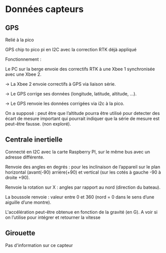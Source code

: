 # Données capteurs

## GPS

Relié à la pico

GPS chip to pico pi en I2C avec la correction RTK déjà appliqué

Fonctionnement :

Le PC sur la berge envoie des correctifs RTK à une Xbee 1 synchronisée avec une Xbee 2.

→ La Xbee 2 envoie correctifs à GPS via liaison série.

→ Le GPS corrige ses données (longitude, latitude, altitude, …).

→ Le GPS renvoie les données corrigées via i2c à la pico.

On a supposé : peut être que l’altitude pourra être utilisé pour detecter des écart de mesure important qui pourrait indiquer que la série de mesure est peut-être fausse. (non exploré).

## Centrale inertielle

Connecté en I2C avec la carte Raspberry PI, sur le même bus avec un adresse différente.

Renvoie des angles en degrés : pour les inclinaison de l’appareil sur le plan horizontal (avant(-90) arrière(+90) et vertical (sur les cotés à gauche -90 à droite +90). 

Renvoie la rotation sur X : angles par rapport au nord (direction du bateau).

La boussole renvoie : valeur entre 0 et 360 (nord = 0 dans le sens d’une aiguille d’une montre).

L'accélération peut-être obtenue en fonction de la gravité (en G). A voir si on l’utilise pour intégrer et retourner la vitesse

## Girouette

Pas d'information sur ce capteur
